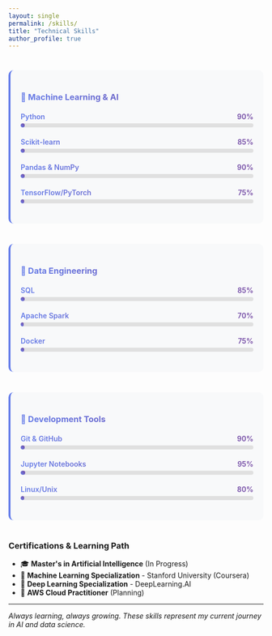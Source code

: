 ```yaml
---
layout: single
permalink: /skills/
title: "Technical Skills"
author_profile: true
---
```


<style>
.skill-bar {
  margin: 20px 0;
}
.skill-name {
  display: flex;
  justify-content: space-between;
  margin-bottom: 5px;
  font-weight: 600;
  background: linear-gradient(45deg, #667eea, #764ba2);
  -webkit-background-clip: text;
  -webkit-text-fill-color: transparent;
  background-clip: text;
}
.progress-bar {
  background-color: #e0e0e0;
  border-radius: 10px;
  height: 8px;
  overflow: hidden;
}
.progress-fill {
  height: 100%;
  border-radius: 10px;
  background: linear-gradient(45deg, #667eea 0%, #764ba2 100%);
  transition: width 2s ease-in-out;
  animation: fillAnimation 2s ease-in-out;
}
@keyframes fillAnimation {
  0% { width: 0%; }
}
.skill-category {
  margin: 40px 0;
  padding: 20px;
  background: #f8f9fa;
  border-radius: 10px;
  border-left: 4px solid #667eea;
}

.skill-category h3 {
  background: linear-gradient(45deg, #667eea, #764ba2);
  -webkit-background-clip: text;
  -webkit-text-fill-color: transparent;
  background-clip: text;
  margin-bottom: 20px;
}

/* Dark theme support */
[data-theme="dark"] .skill-category {
  background: #2d3748;
  border-left-color: #90cdf4;
}

[data-theme="dark"] .skill-category h3 {
  background: linear-gradient(45deg, #90cdf4, #a78bfa);
  -webkit-background-clip: text;
  -webkit-text-fill-color: transparent;
  background-clip: text;
}

[data-theme="dark"] .skill-name {
  background: linear-gradient(45deg, #90cdf4, #a78bfa);
  -webkit-background-clip: text;
  -webkit-text-fill-color: transparent;
  background-clip: text;
}

[data-theme="dark"] .progress-bar {
  background-color: #4a5568;
}
</style>

<div class="skill-category">
  <h3>🤖 Machine Learning & AI</h3>
  
  <div class="skill-bar">
    <div class="skill-name">
      <span>Python</span>
      <span>90%</span>
    </div>
    <div class="progress-bar">
      <div class="progress-fill" style="width: 90%;"></div>
    </div>
  </div>

  <div class="skill-bar">
    <div class="skill-name">
      <span>Scikit-learn</span>
      <span>85%</span>
    </div>
    <div class="progress-bar">
      <div class="progress-fill" style="width: 85%;"></div>
    </div>
  </div>

  <div class="skill-bar">
    <div class="skill-name">
      <span>Pandas & NumPy</span>
      <span>90%</span>
    </div>
    <div class="progress-bar">
      <div class="progress-fill" style="width: 90%;"></div>
    </div>
  </div>

  <div class="skill-bar">
    <div class="skill-name">
      <span>TensorFlow/PyTorch</span>
      <span>75%</span>
    </div>
    <div class="progress-bar">
      <div class="progress-fill" style="width: 75%;"></div>
    </div>
  </div>
</div>

<div class="skill-category">
  <h3>💾 Data Engineering</h3>
  
  <div class="skill-bar">
    <div class="skill-name">
      <span>SQL</span>
      <span>85%</span>
    </div>
    <div class="progress-bar">
      <div class="progress-fill" style="width: 85%;"></div>
    </div>
  </div>

  <div class="skill-bar">
    <div class="skill-name">
      <span>Apache Spark</span>
      <span>70%</span>
    </div>
    <div class="progress-bar">
      <div class="progress-fill" style="width: 70%;"></div>
    </div>
  </div>

  <div class="skill-bar">
    <div class="skill-name">
      <span>Docker</span>
      <span>75%</span>
    </div>
    <div class="progress-bar">
      <div class="progress-fill" style="width: 75%;"></div>
    </div>
  </div>
</div>

<div class="skill-category">
  <h3>🔧 Development Tools</h3>
  
  <div class="skill-bar">
    <div class="skill-name">
      <span>Git & GitHub</span>
      <span>90%</span>
    </div>
    <div class="progress-bar">
      <div class="progress-fill" style="width: 90%;"></div>
    </div>
  </div>

  <div class="skill-bar">
    <div class="skill-name">
      <span>Jupyter Notebooks</span>
      <span>95%</span>
    </div>
    <div class="progress-bar">
      <div class="progress-fill" style="width: 95%;"></div>
    </div>
  </div>

  <div class="skill-bar">
    <div class="skill-name">
      <span>Linux/Unix</span>
      <span>80%</span>
    </div>
    <div class="progress-bar">
      <div class="progress-fill" style="width: 80%;"></div>
    </div>
  </div>
</div>

### Certifications & Learning Path

- 🎓 **Master's in Artificial Intelligence** (In Progress)
- 📜 **Machine Learning Specialization** - Stanford University (Coursera)
- 🔬 **Deep Learning Specialization** - DeepLearning.AI
- 💼 **AWS Cloud Practitioner** (Planning)

---

*Always learning, always growing. These skills represent my current journey in AI and data science.*
